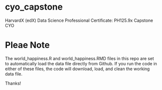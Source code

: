 # cyo_capstone
HarvardX (edX) Data Science Professional Certificate: PH125.9x Capstone CYO

# Pleae Note #
The world_happiness.R and world_happiness.RMD files in this repo are set to automatically load the data file directly from Github.  If you run the code in either of these files, the code will download, load, and clean the working data file. 

Thanks!

